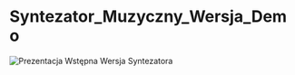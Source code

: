 # Syntezator_Muzyczny_Wersja_Demo
![Prezentacja Wstępna Wersja Syntezatora](https://user-images.githubusercontent.com/64327762/217095431-8eab9f8f-0d15-4641-a29c-fd2376b50151.png)
